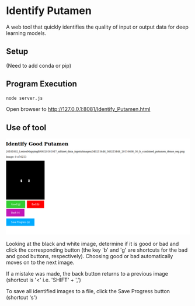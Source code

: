# Identify Putamen

A web tool that quickly identifies the quality of input or output data for deep learning models.

## Setup

(Need to add conda or pip)


## Program Execution

```bash
node server.js
```

Open browser to http://127.0.0.1:8081/Identify_Putamen.html

## Use of tool

![image](https://raw.githubusercontent.com/BRAINSia/SINAPSE/master/20190312_IdentifyPutamen/Identify%20Good%20Putamen_Edited.png)

Looking at the black and white image, determine if it is good or bad and click the corresponding button (the key 'b' and 'g' are shortcuts for the bad and good buttons, respectively).  Choosing good or bad automatically moves on to the next image.

If a mistake was made, the back button returns to a previous image (shortcut is '<' i.e. 'SHIFT' + ',')

To save all identified images to a file, click the Save Progress button (shortcut 's')
